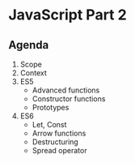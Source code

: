 # JavaScript Part 2

## Agenda

<ol>
    <li> Scope </li>
    <li> Context </li>
    <li>
        ES5
        <ul>
            <li>Advanced functions</li>
            <li>Constructor functions</li>
            <li>Prototypes</li>
        </ul>
    </li>
    <li>
        ES6
        <ul>
            <li>Let, Const</li>
            <li>Arrow functions</li>
            <li>Destructuring</li>
            <li>Spread operator</li>
        </ul>
    </li>
</ol>

